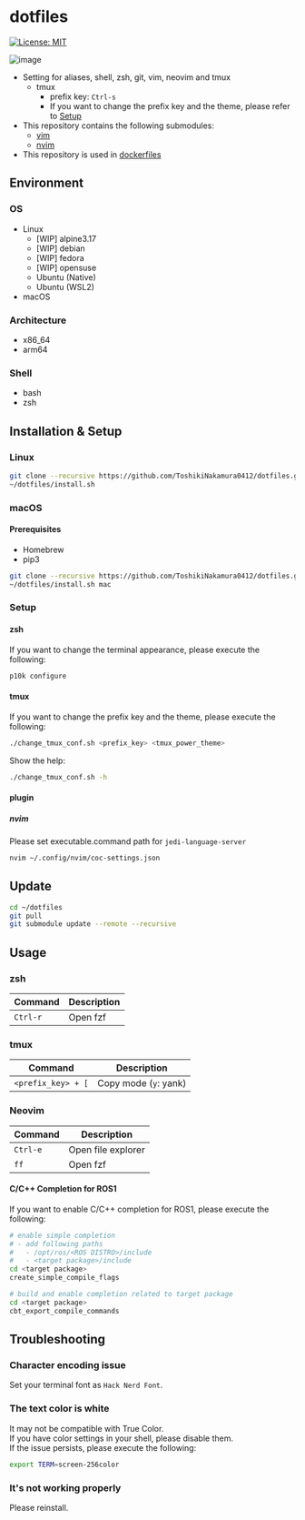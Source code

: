 # dotfiles

[![License: MIT](https://img.shields.io/badge/License-MIT-yellow.svg)](https://opensource.org/licenses/MIT)

![image](https://drive.google.com/file/d/18Krh886ab45_0dO0gCUYF9nIK3Pimo2G/view?usp=sharing)

- Setting for aliases, shell, zsh, git, vim, neovim and tmux
  - tmux
    - prefix key: `Ctrl-s`
    - If you want to change the prefix key and the theme, please refer to [Setup](#setup)
- This repository contains the following submodules:
  - [vim](https://github.com/ToshikiNakamura0412/vim.git)
  - [nvim](https://github.com/ToshikiNakamura0412/nvim.git)
- This repository is used in [dockerfiles](https://github.com/ToshikiNakamura0412/dockerfiles.git)

## Environment
### OS
- Linux
  - [WIP] alpine3.17
  - [WIP] debian
  - [WIP] fedora
  - [WIP] opensuse
  - Ubuntu (Native)
  - Ubuntu (WSL2)
- macOS

### Architecture
- x86_64
- arm64

### Shell
- bash
- zsh

## Installation & Setup
### Linux
```bash
git clone --recursive https://github.com/ToshikiNakamura0412/dotfiles.git ~/dotfiles
~/dotfiles/install.sh
```

### macOS
#### Prerequisites
- Homebrew
- pip3
```bash
git clone --recursive https://github.com/ToshikiNakamura0412/dotfiles.git ~/dotfiles
~/dotfiles/install.sh mac
```

### Setup
#### zsh
If you want to change the terminal appearance, please execute the following:
```bash
p10k configure
```
#### tmux
If you want to change the prefix key and the theme, please execute the following:
```bash
./change_tmux_conf.sh <prefix_key> <tmux_power_theme>
```
Show the help:
```bash
./change_tmux_conf.sh -h
```
#### plugin
##### nvim
Please set executable.command path for `jedi-language-server`
```bash
nvim ~/.config/nvim/coc-settings.json
```

## Update
```bash
cd ~/dotfiles
git pull
git submodule update --remote --recursive
```

## Usage
### zsh
| Command | Description |
| --- | --- |
| `Ctrl-r` | Open fzf |

### tmux
| Command | Description |
| --- | --- |
| `<prefix_key> + [` | Copy mode (`y`: yank) |

### Neovim
| Command | Description |
| --- | --- |
| `Ctrl-e` | Open file explorer |
| `ff` | Open fzf |

#### C/C++ Completion for ROS1
If you want to enable C/C++ completion for ROS1, please execute the following:
```bash
# enable simple completion
# - add following paths
#   - /opt/ros/<ROS DISTRO>/include
#   - <target package>/include
cd <target package>
create_simple_compile_flags

# build and enable completion related to target package
cd <target package>
cbt_export_compile_commands
```

## Troubleshooting
### Character encoding issue
Set your terminal font as `Hack Nerd Font`.

### The text color is white
It may not be compatible with True Color.<br>
If you have color settings in your shell, please disable them.<br>
If the issue persists, please execute the following:
```bash
export TERM=screen-256color
```

### It's not working properly
Please reinstall.
